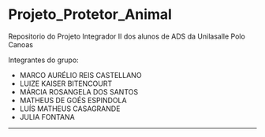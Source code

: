 # Projeto_Protetor_Animal

Repositorio do Projeto Integrador II dos alunos de ADS da Unilasalle Polo Canoas

Integrantes do grupo:
- MARCO AURÉLIO REIS CASTELLANO
- LUIZE KAISER BITENCOURT
- MÁRCIA ROSANGELA DOS SANTOS
- MATHEUS DE GOÉS ESPINDOLA
- LUÍS MATHEUS CASAGRANDE
- JULIA FONTANA
----------------------------------
